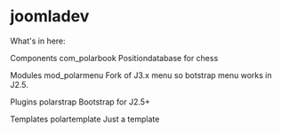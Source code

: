 joomladev
=========
What's in here:

Components
	com_polarbook
		Positiondatabase for chess
		
Modules
	mod_polarmenu
		Fork of J3.x menu so botstrap menu works in J2.5.
		
Plugins
	polarstrap
		Bootstrap for J2.5+
		
Templates
	polartemplate
		Just a template